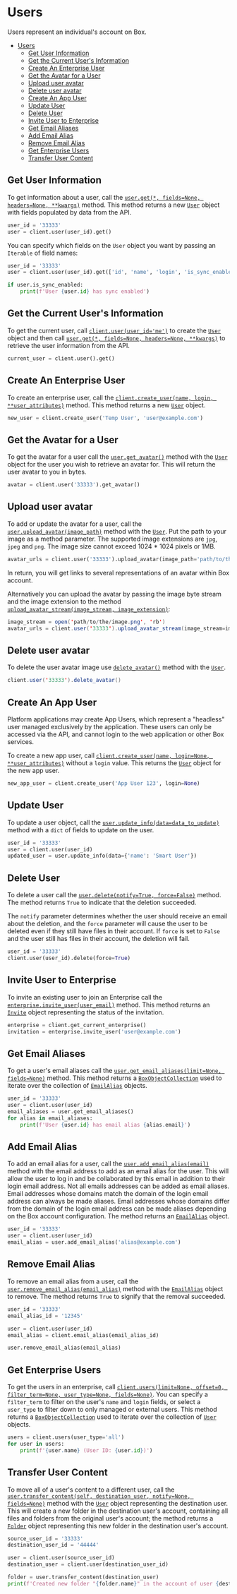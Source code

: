 # Users

Users represent an individual's account on Box.

<!-- START doctoc generated TOC please keep comment here to allow auto update -->
<!-- DON'T EDIT THIS SECTION, INSTEAD RE-RUN doctoc TO UPDATE -->

- [Users](#users)
  - [Get User Information](#get-user-information)
  - [Get the Current User's Information](#get-the-current-users-information)
  - [Create An Enterprise User](#create-an-enterprise-user)
  - [Get the Avatar for a User](#get-the-avatar-for-a-user)
  - [Upload user avatar](#upload-user-avatar)
  - [Delete user avatar](#delete-user-avatar)
  - [Create An App User](#create-an-app-user)
  - [Update User](#update-user)
  - [Delete User](#delete-user)
  - [Invite User to Enterprise](#invite-user-to-enterprise)
  - [Get Email Aliases](#get-email-aliases)
  - [Add Email Alias](#add-email-alias)
  - [Remove Email Alias](#remove-email-alias)
  - [Get Enterprise Users](#get-enterprise-users)
  - [Transfer User Content](#transfer-user-content)

<!-- END doctoc generated TOC please keep comment here to allow auto update -->

## Get User Information

To get information about a user, call the [`user.get(*, fields=None, headers=None, **kwargs)`][object_get] method.
This method returns a new [`User`][user_class] object with fields populated by data from the API.

<!-- sample get_users_id -->

```python
user_id = '33333'
user = client.user(user_id).get()
```

You can specify which fields on the `User` object you want by passing an `Iterable` of field names:

```python
user_id = '33333'
user = client.user(user_id).get(['id', 'name', 'login', 'is_sync_enabled'])

if user.is_sync_enabled:
    print(f'User {user.id} has sync enabled')
```

[object_get]: https://box-python-sdk.readthedocs.io/en/latest/boxsdk.object.html#boxsdk.object.base_object.BaseObject.get
[user_class]: https://box-python-sdk.readthedocs.io/en/latest/boxsdk.object.html#boxsdk.object.user.User

## Get the Current User's Information

To get the current user, call [`client.user(user_id='me')`][user_init] to create the [`User`][user_class] object and
then call [`user.get(*, fields=None, headers=None, **kwargs)`][object_get] to retrieve the user information from the API.

<!-- sample get_users_me -->

```python
current_user = client.user().get()
```

[user_init]: https://box-python-sdk.readthedocs.io/en/latest/boxsdk.client.html#boxsdk.client.client.Client.user

## Create An Enterprise User

To create an enterprise user, call the [`client.create_user(name, login, **user_attributes)`][create_user] method.
This method returns a new [`User`][user_class] object.

<!-- sample post_users -->

```python
new_user = client.create_user('Temp User', 'user@example.com')
```

[create_user]: https://box-python-sdk.readthedocs.io/en/latest/boxsdk.client.html#boxsdk.client.client.Client.create_user

## Get the Avatar for a User

To get the avatar for a user call the [`user.get_avatar()`][get_avatar] method with the [`User`][user_class]
object for the user you wish to retrieve an avatar for. This will return the user avatar to you in bytes.

<!-- sample get_users_id_avatar -->

```python
avatar = client.user('33333').get_avatar()
```

[get_avatar]: https://box-python-sdk.readthedocs.io/en/latest/boxsdk.user.html#boxsdk.user.User.get_avatar

## Upload user avatar

To add or update the avatar for a user, call the [`user.upload_avatar(image_path)`][upload-avatar] method with the [`User`][user_class].
Put the path to your image as a method parameter. The supported image extensions are `jpg`, `jpeg` and `png`.
The image size cannot exceed 1024 \* 1024 pixels or 1MB.

<!-- sample post_users_id_avatar -->

```python
avatar_urls = client.user('33333').upload_avatar(image_path='path/to/the/image.png')
```

In return, you will get links to several representations of an avatar within Box account.

Alternatively you can upload the avatar by passing the image byte stream and the image extension to
the method [`upload_avatar_stream(image_stream, image_extension)`][upload-avatar-stream]:

```java
image_stream = open('path/to/the/image.png', 'rb')
avatar_urls = client.user('33333').upload_avatar_stream(image_stream=image_stream, image_extension='png')
```

[upload-avatar]: https://box-python-sdk.readthedocs.io/en/latest/boxsdk.object.html#boxsdk.user.User.upload_avatar
[upload-avatar-stream]: https://box-python-sdk.readthedocs.io/en/latest/boxsdk.object.html#boxsdk.user.User.upload_avatar_stream

## Delete user avatar

To delete the user avatar image use [`delete_avatar()`][delete-avatar] method with the [`User`][user_class].

<!-- sample delete_users_id_avatar -->

```java
client.user('33333').delete_avatar()
```

[delete-avatar]: https://box-python-sdk.readthedocs.io/en/latest/boxsdk.object.html#boxsdk.user.User.delete_avatar

## Create An App User

Platform applications may create App Users, which represent a "headless" user managed exclusively by the application.
These users can only be accessed via the API, and cannot login to the web application or other Box services.

To create a new app user, call [`client.create_user(name, login=None, **user_attributes)`][create_user] without a
`login` value. This returns the [`User`][user_class] object for the new app user.

<!-- sample post_users_app -->

```python
new_app_user = client.create_user('App User 123', login=None)
```

## Update User

To update a user object, call the [`user.update_info(data=data_to_update)`][update_info] method with a `dict` of fields to update
on the user.

<!-- sample put_users_id -->

```python
user_id = '33333'
user = client.user(user_id)
updated_user = user.update_info(data={'name': 'Smart User'})
```

[update_info]: https://box-python-sdk.readthedocs.io/en/latest/boxsdk.object.html#boxsdk.object.base_object.BaseObject.update_info

## Delete User

To delete a user call the [`user.delete(notify=True, force=False)`][delete] method. The method returns `True` to
indicate that the deletion succeeded.

The `notify` parameter determines whether the user should receive an email about the deletion,
and the `force` parameter will cause the user to be deleted even if they still have files in their account. If `force`
is set to `False` and the user still has files in their account, the deletion will fail.

<!-- sample delete_users_id -->

```python
user_id = '33333'
client.user(user_id).delete(force=True)
```

[delete]: https://box-python-sdk.readthedocs.io/en/latest/boxsdk.object.html#boxsdk.object.user.User.delete

## Invite User to Enterprise

To invite an existing user to join an Enterprise call the [`enterprise.invite_user(user_email)`][invite_user] method. This
method returns an [`Invite`][invite_class] object representing the status of the invitation.

<!-- sample post_invites -->

```python
enterprise = client.get_current_enterprise()
invitation = enterprise.invite_user('user@example.com')
```

[invite_user]: https://box-python-sdk.readthedocs.io/en/latest/boxsdk.object.html#boxsdk.object.enterprise.Enterprise.invite_user
[invite_class]: https://box-python-sdk.readthedocs.io/en/latest/boxsdk.object.html#boxsdk.object.invite.Invite

## Get Email Aliases

To get a user's email aliases call the [`user.get_email_aliases(limit=None, fields=None)`][get_email_aliases] method.
This method returns a [`BoxObjectCollection`][box_object_collection] used to iterate over the collection of
[`EmailAlias`][email_alias_class] objects.

<!-- sample get_users_id_email_aliases -->

```python
user_id = '33333'
user = client.user(user_id)
email_aliases = user.get_email_aliases()
for alias in email_aliases:
    print(f'User {user.id} has email alias {alias.email}')
```

[get_email_aliases]: https://box-python-sdk.readthedocs.io/en/latest/boxsdk.object.html#boxsdk.object.user.User.get_email_aliases
[box_object_collection]: https://box-python-sdk.readthedocs.io/en/latest/boxsdk.pagination.box_object_collection.BoxObjectCollection
[email_alias_class]: https://box-python-sdk.readthedocs.io/en/latest/boxsdk.object.html#boxsdk.object.email_alias.EmailAlias

## Add Email Alias

To add an email alias for a user, call the [`user.add_email_alias(email)`][add_email_alias] method with the email
address to add as an email alias for the user. This will allow the user to log in and be collaborated by this email
in addition to their login email address. Not all emails addresses can be added as email aliases. Email addresses whose domains match the domain of the login email address can always be made aliases. Email addresses whose domains differ from the domain of the login email address can be made aliases depending on the Box account configuration. The method returns an [`EmailAlias`][email_alias_class] object.

<!-- sample post_users_id_email_aliases -->

```python
user_id = '33333'
user = client.user(user_id)
email_alias = user.add_email_alias('alias@example.com')
```

[add_email_alias]: https://box-python-sdk.readthedocs.io/en/latest/boxsdk.object.html#boxsdk.object.user.User.add_email_alias

## Remove Email Alias

To remove an email alias from a user, call the [`user.remove_email_alias(email_alias)`][remove_email_alias] method with
the [`EmailAlias`][email_alias_class] object to remove. The method returns `True` to signify that the removal succeeded.

<!-- sample delete_users_id_email_aliases_id -->

```python
user_id = '33333'
email_alias_id = '12345'

user = client.user(user_id)
email_alias = client.email_alias(email_alias_id)

user.remove_email_alias(email_alias)
```

[remove_email_alias]: https://box-python-sdk.readthedocs.io/en/latest/boxsdk.object.html#boxsdk.object.user.User.remove_email_alias

## Get Enterprise Users

To get the users in an enterprise, call
[`client.users(limit=None, offset=0, filter_term=None, user_type=None, fields=None)`][get_users]. You can specify
a `filter_term` to filter on the user's `name` and `login` fields, or select a `user_type` to filter down to only
managed or external users. This method returns a [`BoxObjectCollection`][box_object_collection] used to iterate over
the collection of [`User`][user_class] objects.

<!-- sample get_users -->

```python
users = client.users(user_type='all')
for user in users:
    print(f'{user.name} (User ID: {user.id})')
```

[get_users]: https://box-python-sdk.readthedocs.io/en/latest/boxsdk.client.html#boxsdk.client.client.Client.users

## Transfer User Content

To move all of a user's content to a different user, call the
[`user.transfer_content(self, destination_user, notify=None, fields=None)`][transfer_content] method with the
[`User`][user_class] object representing the destination user. This will create a new folder in the destination user's
account, containing all files and folders from the original user's account; the method returns a
[`Folder`][folder_class] object representing this new folder in the destination user's account.

<!-- sample put_users_id_folders_0 -->

```python
source_user_id = '33333'
destination_user_id = '44444'

user = client.user(source_user_id)
destination_user = client.user(destination_user_id)

folder = user.transfer_content(destination_user)
print(f'Created new folder "{folder.name}" in the account of user {destination_user.id}')
```

[transfer_content]: https://box-python-sdk.readthedocs.io/en/latest/boxsdk.object.html#boxsdk.object.user.User.transfer_content
[folder_class]: https://box-python-sdk.readthedocs.io/en/latest/boxsdk.object.html#boxsdk.object.folder.Folder
